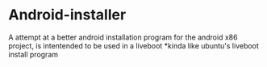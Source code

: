 # Android-installer
A attempt at a better android installation program for the android x86 project, is intentended to be used in a liveboot 
*kinda like ubuntu's liveboot install program

